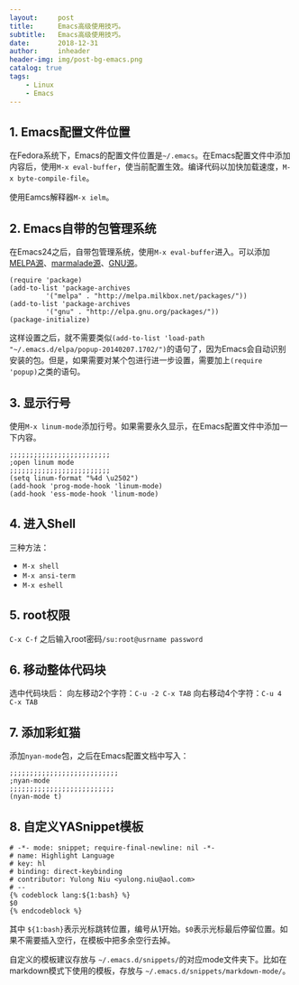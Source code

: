 ```yaml
---
layout:     post
title:      Emacs高级使用技巧。
subtitle:   Emacs高级使用技巧。
date:       2018-12-31
author:     inheader
header-img: img/post-bg-emacs.png
catalog: true
tags:
    - Linux
    - Emacs
---
```




## 1. Emacs配置文件位置

在Fedora系统下，Emacs的配置文件位置是`~/.emacs`。在Emacs配置文件中添加内容后，使用`M-x eval-buffer`，使当前配置生效。编译代码以加快加载速度，`M-x byte-compile-file`。

使用Eamcs解释器`M-x ielm`。



## 2. Emacs自带的包管理系统

在Emacs24之后，自带包管理系统，使用`M-x eval-buffer`进入。可以添加[MELPA源](http://melpa.org/)、[marmalade源](https://marmalade-repo.org/)、[GNU源](http://elpa.gnu.org/packages/)。

```
(require 'package)
(add-to-list 'package-archives
	     '("melpa" . "http://melpa.milkbox.net/packages/"))
(add-to-list 'package-archives
	     '("gnu" . "http://elpa.gnu.org/packages/"))
(package-initialize)
```

这样设置之后，就不需要类似`(add-to-list 'load-path "~/.emacs.d/elpa/popup-20140207.1702/")`的语句了，因为Emacs会自动识别安装的包。但是，如果需要对某个包进行进一步设置，需要加上`(require 'popup)`之类的语句。



## 3. 显示行号

使用`M-x linum-mode`添加行号。如果需要永久显示，在Emacs配置文件中添加一下内容。

```
;;;;;;;;;;;;;;;;;;;;;;;;;
;open linum mode
;;;;;;;;;;;;;;;;;;;;;;;;;
(setq linum-format "%4d \u2502")
(add-hook 'prog-mode-hook 'linum-mode)
(add-hook 'ess-mode-hook 'linum-mode)
```



## 4. 进入Shell

三种方法：

- `M-x shell`
- `M-x ansi-term`
- `M-x eshell`



## 5. root权限

`C-x C-f` 之后输入root密码`/su:root@usrname password`



## 6. 移动整体代码块

选中代码块后： 向左移动2个字符：`C-u -2 C-x TAB` 向右移动4个字符：`C-u 4 C-x TAB`



## 7. 添加彩虹猫

添加`nyan-mode`包，之后在Emacs配置文档中写入：
```
;;;;;;;;;;;;;;;;;;;;;;;;;;;
;nyan-mode
;;;;;;;;;;;;;;;;;;;;;;;;;;
(nyan-mode t)
```



## 8. 自定义YASnippet模板

```
# -*- mode: snippet; require-final-newline: nil -*-
# name: Highlight Language
# key: hl
# binding: direct-keybinding
# contributor: Yulong Niu <yulong.niu@aol.com>
# --
{% codeblock lang:${1:bash} %}
$0
{% endcodeblock %}
```

其中 `${1:bash}`表示光标跳转位置，编号从1开始。`$0`表示光标最后停留位置。如果不需要插入空行，在模板中把多余空行去掉。

自定义的模板建议存放与 `~/.emacs.d/snippets/`的对应mode文件夹下。比如在markdown模式下使用的模板，存放与 `~/.emacs.d/snippets/markdown-mode/`。